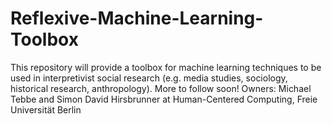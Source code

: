 # Reflexive-Machine-Learning-Toolbox

This repository will provide a toolbox for machine learning techniques to be used in interpretivist social research (e.g. media studies, sociology, historical research, anthropology). More to follow soon! Owners: Michael Tebbe and Simon David Hirsbrunner at Human-Centered Computing, Freie Universität Berlin
